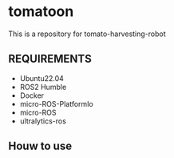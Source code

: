 # tomatoon
This is a repository for tomato-harvesting-robot

## REQUIREMENTS
- Ubuntu22.04
- ROS2 Humble
- Docker
- micro-ROS-PlatformIo
- micro-ROS
- ultralytics-ros

## Houw to use
